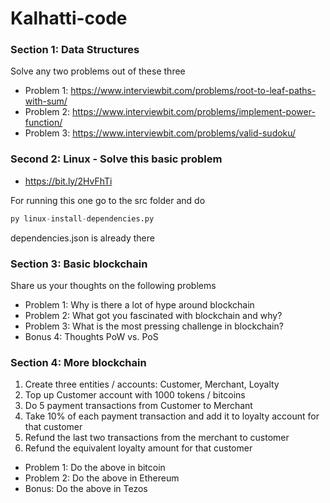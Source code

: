 # Kalhatti-code
### Section 1: Data Structures ###
Solve any two problems out of these three
* Problem 1: https://www.interviewbit.com/problems/root-to-leaf-paths-with-sum/
* Problem 2: https://www.interviewbit.com/problems/implement-power-function/
* Problem 3: https://www.interviewbit.com/problems/valid-sudoku/
### Second 2: Linux - Solve this basic problem ###
* https://bit.ly/2HvFhTi

For running this one go to the src folder and do
```python
py linux-install-dependencies.py
```
dependencies.json is already there

### Section 3: Basic blockchain ###
Share us your thoughts on the following problems
* Problem 1: Why is there a lot of hype around blockchain
* Problem 2: What got you fascinated with blockchain and why?
* Problem 3: What is the most pressing challenge in blockchain?
* Bonus 4: Thoughts PoW vs. PoS

### Section 4: More blockchain ###
1. Create three entities / accounts: Customer, Merchant, Loyalty 
2. Top up Customer account with 1000 tokens / bitcoins 
3. Do 5 payment transactions from Customer to Merchant 
4. Take 10% of each payment transaction and add it to loyalty account for that customer 
5. Refund the last two transactions from the merchant to customer 
6. Refund the equivalent loyalty amount for that customer 
* Problem 1: Do the above in bitcoin 
* Problem 2: Do the above in Ethereum 
* Bonus: Do the above in Tezos
